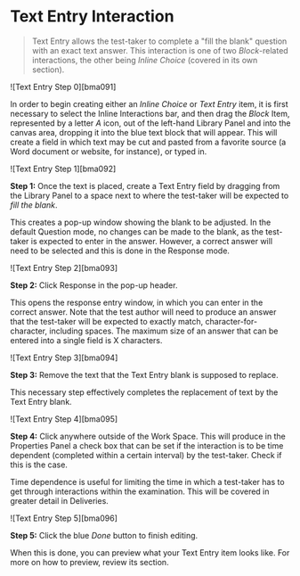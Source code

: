 # Text Entry Interaction

>Text Entry allows the test-taker to complete a "fill the blank" question with an exact text answer. This interaction is one of two *Block*-related interactions, the other being *Inline Choice* (covered in its own section). 

![Text Entry Step 0][bma091]

In order to begin creating either an *Inline Choice* or *Text Entry* item, it is first necessary to select the Inline Interactions bar, and then drag the *Block* Item, represented by a letter *A* icon, out of the left-hand Library Panel and into the canvas area, dropping it into the blue text block that will appear. This will create a field in which text may be cut and pasted from a favorite source (a Word document or website, for instance), or typed in. 

![Text Entry Step 1][bma092]

**Step 1:** Once the text is placed, create a Text Entry field by dragging from the Library Panel to a space next to where the test-taker will be expected to *fill the blank*.

This creates a pop-up window showing the blank to be adjusted. In the default Question mode, no changes can be made to the blank, as the test-taker is expected to enter in the answer. However, a correct answer will need to be selected and this is done in the Response mode.

![Text Entry Step 2][bma093]

**Step 2:** Click Response in the pop-up header.

This opens the response entry window, in which you can enter in the correct answer. Note that the test author will need to produce an answer that the test-taker will be expected to exactly match, character-for-character, including spaces. The maximum size of an answer that can be entered into a single field is X characters.

![Text Entry Step 3][bma094]

**Step 3:** Remove the text that the Text Entry blank is supposed to replace.

This necessary step effectively completes the replacement of text by the Text Entry blank. 

![Text Entry Step 4][bma095]

**Step 4:** Click anywhere outside of the Work Space. This will produce in the Properties Panel a check box that can be set if the interaction is to be time dependent (completed within a certain interval) by the test-taker. Check if this is the case.

Time dependence is useful for limiting the time in which a test-taker has to get through interactions within the examination. This will be covered in greater detail in Deliveries. 

![Text Entry Step 5][bma096]

**Step 5:** Click the blue *Done* button to finish editing.

When this is done, you can preview what your Text Entry item looks like. For more on how to preview, review its section.
